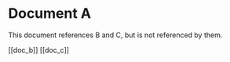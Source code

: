 # Document A

This document references B and C, but is not referenced by them.

[[doc_b]]
[[doc_c]] 